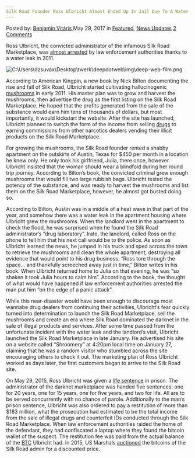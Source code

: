 ```yaml
---
Silk Road Founder Ross Ulbricht Almost Ended Up In Jail Due To A Water Leak In 2011
---
```

<article class="post-listing post-20207 post type-post status-publish format-standard has-post-thumbnail hentry category-deepdot-news category-news-updates tag-5504 tag-due tag-ended tag-founder tag-jail tag-leak tag-road tag-ross tag-silk tag-ulbricht tag-water">
    <div class="post-inner">
    <p class="post-meta">
    <span>Posted by: <a href="https://www.deepdotweb.com/author/benjaminvi/" title="">Benjamin Vitáris </a></span>
    <span>May 29, 2017</span>
    <span>in <a href="https://www.deepdotweb.com/category/deepdot-news/" rel="category tag">Featured</a>, <a href="https://www.deepdotweb.com/category/news-updates/" rel="category tag">News Updates</a></span>
    <span><a href="https://www.deepdotweb.com/2017/05/29/silk-road-founder-ross-ulbricht-almost-ended-jail-due-water-leak-2011/#comments">2 Comments</a></span>
    </p>
    <div class="clear"></div>
    <div class="entry">
    <p>Ross Ulbricht, the convicted administrator of the infamous Silk Road Marketplace, was <a href="http://www.ibtimes.co.uk/how-2011-water-leak-almost-killed-billion-dollar-silk-road-drug-site-before-it-even-launched-1621319">almost arrested</a> by law enforcement authorities thanks to a water leak in 2011.</p>
    <p><img class="wp-image-20218 aligncenter" src="https://www.deepdotweb.com/wp-content/uploads/2017/05/c-users-dzsuvax-desktop-twerk-deepdotweb-img-deep.png" alt="C:\Users\dzsuvax\Desktop\twerk\deepdotweb\img\deep-web-film.png" srcset="https://www.deepdotweb.com/wp-content/uploads/2017/05/c-users-dzsuvax-desktop-twerk-deepdotweb-img-deep.png 736w, https://www.deepdotweb.com/wp-content/uploads/2017/05/c-users-dzsuvax-desktop-twerk-deepdotweb-img-deep-300x168.png 300w" sizes="(max-width: 736px) 100vw, 736px"/></p>
    <p><a id="post-20207-_gjdgxs"></a> According to American Kingpin, a new book by Nick Bilton documenting the rise and fall of Silk Road, Ulbricht started cultivating hallucinogenic <a href="https://www.deepdotweb.com/2017/04/01/mushroom-vendor-busted-using-neighbors-return-address/">mushrooms</a> in early 2011. His master plan was to grow and harvest the mushrooms, then advertise the drug as the first listing on the Silk Road Marketplace. He hoped that the profits generated from the sale of the substance would earn him tens of thousands of dollars, but most importantly, it would kickstart the website. After the site has launched, Ulbricht planned to switch the form of the income from selling <a href="https://www.deepdotweb.com/tag/drugs/">drugs</a> to earning commissions from other narcotics dealers vending their illicit products on the Silk Road Marketplace.</p>
    <p>For growing the mushrooms, the Silk Road founder rented a shabby apartment on the outskirts of Austin, Texas for $450 per month in a location he knew only. He only took his girlfriend, Julia, there once, however. Ulbricht insisted that the woman should wear a blindfold during her round trip journey. According to Bilton’s book, the convicted criminal grew enough mushrooms that would fill two large rubbish bags. Ulbricht tested the potency of the substance, and was ready to harvest the mushrooms and list them on the Silk Road Marketplace, however, he almost got busted doing so.</p>
    <p>According to Bilton, Austin was in a middle of a heat wave in that part of the year, and somehow there was a water leak in the apartment housing where Ulbricht grew the mushrooms. When the landlord went in the apartment to check the flood, he was surprised when he found the Silk Road administrator’s “drug laboratory”. Irate, the landlord, called Ross on the phone to tell him that his next call would be to the police. As soon as Ulbricht learned the news, he jumped in his truck and sped across the town to retrieve the mushrooms and clean the whole apartment, destroying all evidence that would point to his drug business. &#8220;Ross tore through the space&#8230; and thankfully screeched away just in time,” Bilton writes in his book. When Ulbricht returned home to Julia on that evening, he was “so shaken it took Julia hours to calm him”. According to the book, the thought of what would have happened if law enforcement authorities arrested the man put him “on the edge of a panic attack”.</p>
    <p>While this near-disaster would have been enough to discourage most wannabe drug dealers from continuing their activities, Ulbricht&#8217;s fear quickly turned into determination to launch the Silk Road Marketplace, sell the mushrooms and create an era where Silk Road dominated the darknet in the sale of illegal products and services. After some time passed from the unfortunate incident with the water leak and the landlord’s visit, Ulbricht launched the Silk Road Marketplace in late January. He advertised his site on a website called “Shroomery” at 4:20pm local time on January 27, claiming that he was a random visitor who stumbled across the site encouraging others to check it out. The marketing plan of Ross Ulbricht worked as days later, the first customers began to arrive to the Silk Road site.</p>
    <p>On May 29, 2015, Ross Ulbricht was given a <a href="https://www.deepdotweb.com/2015/05/30/silk-road-admin-ross-ulbricht-dpr-sentenced-to-life-in-prison/">life sentence</a> in prison. The administrator of the darknet marketplace was handed five sentences: one for 20 years, one for 15 years, one for five years, and two for life. All are to be served concurrently with no chance of parole. Additionally to the man’s prison sentence, Ulbricht was also ordered to pay a restitution of more than $183 million, what the prosecution had estimated to be the total income from the sale of illegal drugs and counterfeit IDs conducted through the Silk Road Marketplace. When law enforcement authorities raided the home of the defendant, they had confiscated a laptop where they found the bitcoin wallet of the suspect. The restitution fee was paid from the actual balance of the <a href="https://www.deepdotweb.com/2017/05/14/previously-convicted-bitcoin-trader-arrested-possession-ammunition-us/">BTC</a> Ulbricht had. In 2015, US Marshals <a href="https://www.deepdotweb.com/2015/10/09/us-marshalls-to-auction-ross-ulbrichts-remaining-bitcoin-stash-worth-11-million/">auctioned</a> the bitcoins of the Silk Road admin for a discounted price.</p>
    </div>
    <span style="display:none"><a href="https://www.deepdotweb.com/tag/2011/" rel="tag">2011</a> <a href="https://www.deepdotweb.com/tag/due/" rel="tag">due</a> <a href="https://www.deepdotweb.com/tag/ended/" rel="tag">ended</a> <a href="https://www.deepdotweb.com/tag/founder/" rel="tag">founder</a> <a href="https://www.deepdotweb.com/tag/jail/" rel="tag">jail</a> <a href="https://www.deepdotweb.com/tag/leak/" rel="tag">leak</a> <a href="https://www.deepdotweb.com/tag/road/" rel="tag">road</a> <a href="https://www.deepdotweb.com/tag/ross/" rel="tag">ross</a> <a href="https://www.deepdotweb.com/tag/silk/" rel="tag">silk</a> <a href="https://www.deepdotweb.com/tag/ulbricht/" rel="tag">ulbricht</a> <a href="https://www.deepdotweb.com/tag/water/" rel="tag">water</a></span> <span style="display:none" class="updated">2017-05-29</span>
    <div style="display:none" class="vcard author" itemprop="author" itemscope itemtype="http://schema.org/Person"><strong class="fn" itemprop="name"><a href="https://www.deepdotweb.com/author/benjaminvi/" title="Posts by Benjamin Vitáris" rel="author">Benjamin Vitáris</a></strong></div>
    </div>
</article>

